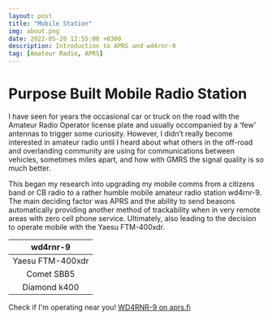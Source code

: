 ```yaml
---
layout: post
title: "Mobile Station"
img: about.png
date: 2022-05-20 12:55:00 +0300
description: Introduction to APRS and wd4rnr-9
tag: [Amateur Radio, APRS]
---
```


# Purpose Built Mobile Radio Station

I have seen for years the occasional car or truck on the road with the Amateur Radio Operator license plate and usually occompanied by a ‘few’ antennas to trigger some curiosity. However, I didn’t really become interested in amateur radio until I heard about what others in the off-road and overlanding community are using for communications between vehicles, sometimes miles apart, and how with GMRS the signal quality is so much better.

This began my research into upgrading my mobile comms from a citizens band or CB radio to a rather humble mobile amateur radio station wd4rnr-9. The main deciding factor was APRS and the ability to send beasons automatically providing another method of trackability when in very remote areas with zero cell phone service. Ultimately, also leading to the decision to operate mobile with the Yaesu FTM-400xdr.

| wd4rnr-9     | 
|:-----------------:|
| Yaesu FTM-400xdr |
| Comet SBB5       |
| Diamond k400     |


Check if I'm operating near you! [WD4RNR-9 on aprs.fi](https://aprs.fi/#!mt=roadmap&z=13&call=a%2FWD4RNR-9&timerange=604800&tail=10800)
